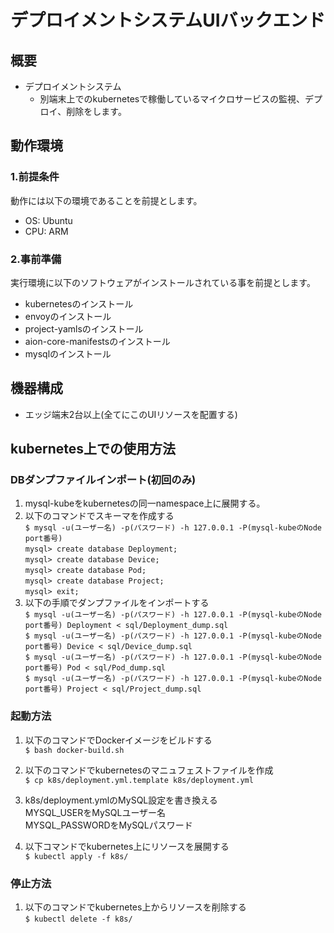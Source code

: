 # デプロイメントシステムUIバックエンド
## 概要
* デプロイメントシステム
    * 別端末上でのkubernetesで稼働しているマイクロサービスの監視、デプロイ、削除をします。

## 動作環境
### 1.前提条件
動作には以下の環境であることを前提とします。
* OS: Ubuntu
* CPU: ARM

### 2.事前準備
実行環境に以下のソフトウェアがインストールされている事を前提とします。
* kubernetesのインストール
* envoyのインストール
* project-yamlsのインストール
* aion-core-manifestsのインストール
* mysqlのインストール

## 機器構成
* エッジ端末2台以上(全てにこのUIリソースを配置する)

## kubernetes上での使用方法
### DBダンプファイルインポート(初回のみ)
1. mysql-kubeをkubernetesの同一namespace上に展開する。
2. 以下のコマンドでスキーマを作成する  
`$ mysql -u(ユーザー名) -p(パスワード) -h 127.0.0.1 -P(mysql-kubeのNode port番号)`  
`mysql> create database Deployment;`  
`mysql> create database Device;`  
`mysql> create database Pod;`  
`mysql> create database Project;`  
`mysql> exit;`  
3. 以下の手順でダンプファイルをインポートする  
`$ mysql -u(ユーザー名) -p(パスワード) -h 127.0.0.1 -P(mysql-kubeのNode port番号) Deployment < sql/Deployment_dump.sql`  
`$ mysql -u(ユーザー名) -p(パスワード) -h 127.0.0.1 -P(mysql-kubeのNode port番号) Device < sql/Device_dump.sql`  
`$ mysql -u(ユーザー名) -p(パスワード) -h 127.0.0.1 -P(mysql-kubeのNode port番号) Pod < sql/Pod_dump.sql`  
`$ mysql -u(ユーザー名) -p(パスワード) -h 127.0.0.1 -P(mysql-kubeのNode port番号) Project < sql/Project_dump.sql`  

### 起動方法
1. 以下のコマンドでDockerイメージをビルドする  
`$ bash docker-build.sh`
2. 以下のコマンドでkubernetesのマニュフェストファイルを作成  
`$ cp k8s/deployment.yml.template k8s/deployment.yml`  
3. k8s/deployment.ymlのMySQL設定を書き換える  
MYSQL_USERをMySQLユーザー名  
MYSQL_PASSWORDをMySQLパスワード  

4. 以下コマンドでkubernetes上にリソースを展開する  
`$ kubectl apply -f k8s/`

### 停止方法
1. 以下のコマンドでkubernetes上からリソースを削除する  
`$ kubectl delete -f k8s/`